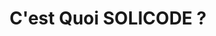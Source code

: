 ---
title: C'est Quoi SOLICODE ?
description: SOLICODE est une école inclusive ouverte aux jeunes motivés et intéressés par les métiers du Digital. Aucune connaissance technique préalable n'est exigée , par ailleurs considère l'apprenant comme étant responsable de sa formation. C'est lui qui construit ses savoirs à travers des situations de recherche et de projets, enfin SolidCode favorise le travail en groupe. Ainsi, les apprenants avancent ensemble vers un même objectif dans un climat de confiance et d'ouverture.
video: https://www.youtube.com/embed/sp6Dnvjm-s8
image: images/sections/video2.jpg
---